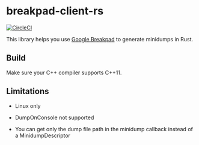 # breakpad-client-rs

[![CircleCI](https://circleci.com/gh/sticnarf/breakpad-client-rs.svg?style=svg)](https://circleci.com/gh/sticnarf/breakpad-client-rs)

This library helps you use [Google Breakpad](https://chromium.googlesource.com/breakpad/breakpad/)
to generate minidumps in Rust.

## Build

Make sure your C++ compiler supports C++11.

## Limitations

* Linux only

* DumpOnConsole not supported

* You can get only the dump file path in the minidump callback
  instead of a MinidumpDescriptor